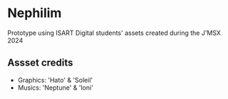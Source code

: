 # Nephilim
Prototype using ISART Digital students' assets created during the J'MSX 2024

## Assset credits
- Graphics: 'Hato' & 'Soleil'
- Musics: 'Neptune' & 'loni'
